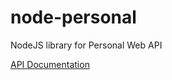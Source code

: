 node-personal
=============

NodeJS library for Personal Web API

[API Documentation](https://github.com/mike-spainhower/node-personal/blob/master/docs/Lib:Personal-app.md)
